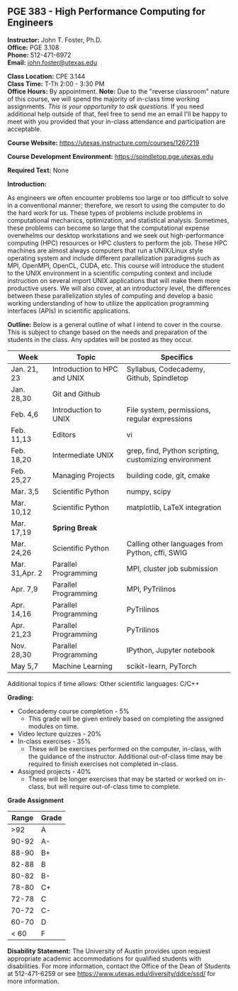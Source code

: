 <!--
.. title: Syllabus
.. slug: index
.. date: 2014-08-10 21:40:03 UTC-05:00
.. template: notitle.tmpl
.. description: PGE 383 - High Performance Computing syllabus page
-->

## PGE 383 - High Performance Computing for Engineers

**Instructor:** John T. Foster, Ph.D.  
**Office:** PGE 3.108  
**Phone:** 512-471-6972  
**Email:** [john.foster@utexas.edu](mailto:john.foster@.utexas.edu)  

**Class Location:** CPE 3.144  
**Class Time:** T-Th 2:00 - 3:30 PM  
**Office Hours:** By appointment.  **Note:**  Due to the "reverse classroom" nature of this course, we will spend the majority of in-class time working assignments.  *This is your opportunity to ask questions.*  If you need additional help outside of that, feel free to send me an email I'll be happy to meet with you provided that your in-class attendance and participation are acceptable. 

**Course Website:** 
<https://utexas.instructure.com/courses/1267219>

**Course Development Environment:** <a href="https://spindletop.pge.utexas.edu" target="_blank">https://spindletop.pge.utexas.edu</a>

**Required Text:** None

**Introduction:**

As engineers we often encounter problems too large or too difficult to solve in a conventional manner; therefore, we resort to using the computer to do the hard work for us. These types of problems include problems in computational mechanics, optimization, and statistical analysis. Sometimes, these problems can become so large that the computational expense overwhelms our desktop workstations and we seek out high-performance computing (HPC) resources or HPC clusters to perform the job. These HPC machines are almost always computers that run a UNIX/Linux style operating system and include different parallelization paradigms such as MPI, OpenMPI, OpenCL, CUDA, etc. This course will introduce the student to the UNIX environment in a scientific computing context and include instruction on several import UNIX applications that will make them more productive users. We will also cover, at an introductory level, the differences between these parallelization styles of computing and develop a basic working understanding of how to utilize the application programming interfaces (APIs) in scientific applications.

**Outline:** Below is a general outline of what I intend to cover in the course.  This is subject to change based on the needs and preparation of the students in the class.  Any updates will be posted as they occur.  


| Week | Topic | Specifics |
|------|-------|-----------|
| Jan. 21, 23 | Introduction to HPC and UNIX | Syllabus, Codecademy, Github, Spindletop |
| Jan. 28,30 | Git and Github |  |
| Feb. 4,6 | Introduction to UNIX | File system, permissions, regular expressions |
| Feb. 11,13 | Editors | vi |
| Feb. 18,20  | Intermediate UNIX | grep, find, Python scripting, customizing environment |
| Feb. 25,27 | Managing Projects | building code, git, cmake |
| Mar. 3,5 | Scientific Python | numpy, scipy | 
| Mar. 10,12   | Scientific Python | matplotlib, LaTeX integration |
| Mar. 17,19 | **Spring Break** |  |
| Mar. 24,26 | Scientific Python | Calling other languages from Python, cffi, SWIG |
| Mar. 31,Apr. 2 | Parallel Programming | MPI, cluster job submission |
| Apr. 7,9   | Parallel Programming | MPI, PyTrilinos |
| Apr. 14,16  | Parallel Programming | PyTrilinos |
| Apr. 21,23 | Parallel Programming | PyTrilinos |
| Nov. 28,30 | Parallel Programming | IPython, Jupyter notebook |
| May 5,7 | Machine Learning | scikit-learn, PyTorch |


Additional topics if time allows: Other scientific languages: C/C++

**Grading:**

 * Codecademy course completion - 5%
    * This grade will be given entirely based on completing the assigned modules on time.
 * Video lecture quizzes - 20%
 * In-class exercises - 35%
    * These will be exercises performed on the computer, in-class, with the guidance of the instructor. Additional out-of-class time may be required to finish exercises not completed in-class.
 * Assigned projects - 40%
    * These will be longer exercises that may be started or worked on in-class, but will require out-of-class time to complete.


**Grade Assignment**


|Range|Grade|
|-|-|
|>92| A  |
|90-92| A-  |
|88-90| B+  |
|82-88| B  |
|80-82| B-  |
|78-80| C+  |
|72-78| C  |
|70-72| C-  |
|60-70| D  |
|< 60| F  |  


**Disability Statement:** The University of Austin provides upon request appropriate academic accommodations for qualified students with disabilities. For more information, contact the Office of the Dean of Students at 512-471-6259 or see https://www.utexas.edu/diversity/ddce/ssd/ for more information.
